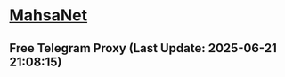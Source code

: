 
# [MahsaNet](https://t.me/mahsa_net)
## Free Telegram Proxy (Last Update: 2025-06-21 21:08:15)

    